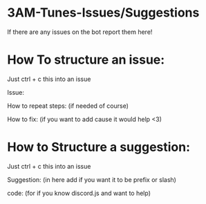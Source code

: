 # 3AM-Tunes-Issues/Suggestions 
If there are any issues on the bot report them here!


# How To structure an issue:
Just ctrl + c this into an issue

Issue:


How to repeat steps:
(if needed of course)


How to fix:
(if you want to add cause it would help <3)

# How to Structure a suggestion:
Just ctrl + c this into an issue

Suggestion:
(in here add if you want it to be prefix or slash)

code:
(for if you know discord.js and want to help)
